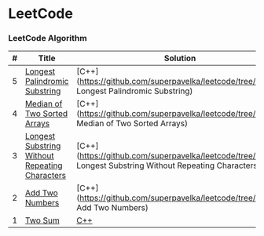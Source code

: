 LeetCode
========

### LeetCode Algorithm
| # | Title | Solution | Difficulty |
|---| ----- | -------- | ---------- |
|5|[Longest Palindromic Substring](https://leetcode.com/problems/longest-palindromic-substring/)| [C++](https://github.com/superpavelka/leetcode/tree/main/5. Longest Palindromic Substring)|Medium|
|4|[Median of Two Sorted Arrays](https://leetcode.com/problems/median-of-two-sorted-arrays/)| [C++](https://github.com/superpavelka/leetcode/tree/main/4. Median of Two Sorted Arrays)|Hard|
|3|[Longest Substring Without Repeating Characters](https://leetcode.com/problems/longest-substring-without-repeating-characters/)| [C++](https://github.com/superpavelka/leetcode/tree/main/3. Longest Substring Without Repeating Characters)|Medium|
|2|[Add Two Numbers](https://leetcode.com/problems/add-two-numbers/)| [C++](https://github.com/superpavelka/leetcode/tree/main/2. Add Two Numbers)|Medium|
|1|[Two Sum](https://leetcode.com/problems/two-sum/)| [C++](https://github.com/superpavelka/leetcode/tree/main/1.%20Two%20Sum)